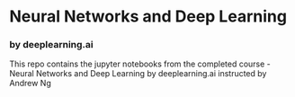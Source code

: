 # Neural Networks and Deep Learning
### by deeplearning.ai 
This repo contains the jupyter notebooks from the completed course - Neural Networks and Deep Learning by deeplearning.ai instructed by Andrew Ng
